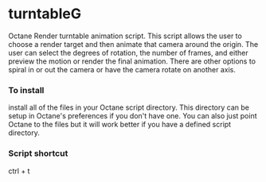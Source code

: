# turntableG

Octane Render turntable animation script.  This script allows the user to choose a render target and then animate that camera around the origin.  The user can select the degrees of rotation, the number of frames, and either preview the motion or render the final animation.  There are other options to spiral in or out the camera or have the camera rotate on another axis. 

### To install

install all of the files in your Octane script directory.  This directory can be setup in Octane's preferences if you don't have one.  You can also just point Octane to the files but it will work better if you have a defined script directory.

### Script shortcut
ctrl + t

